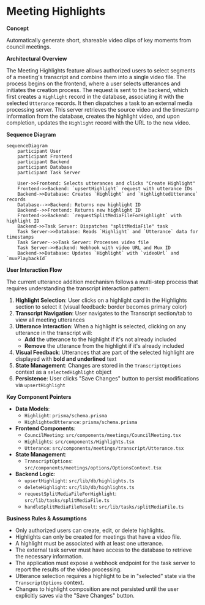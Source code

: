 # Meeting Highlights

**Concept**

Automatically generate short, shareable video clips of key moments from council meetings.

**Architectural Overview**

The Meeting Highlights feature allows authorized users to select segments of a meeting's transcript and combine them into a single video file. The process begins on the frontend, where a user selects utterances and initiates the creation process. The request is sent to the backend, which first creates a `Highlight` record in the database, associating it with the selected `Utterance` records. It then dispatches a task to an external media processing server. This server retrieves the source video and the timestamp information from the database, creates the highlight video, and upon completion, updates the `Highlight` record with the URL to the new video.

**Sequence Diagram**

```mermaid
sequenceDiagram
    participant User
    participant Frontend
    participant Backend
    participant Database
    participant Task Server

    User->>Frontend: Selects utterances and clicks "Create Highlight"
    Frontend->>Backend: `upsertHighlight` request with utterance IDs
    Backend->>Database: Creates `Highlight` and `HighlightedUtterance` records
    Database-->>Backend: Returns new highlight ID
    Backend-->>Frontend: Returns new highlight ID
    Frontend->>Backend: `requestSplitMediaFileForHighlight` with highlight ID
    Backend->>Task Server: Dispatches "splitMediaFile" task
    Task Server->>Database: Reads `Highlight` and `Utterance` data for timestamps
    Task Server-->>Task Server: Processes video file
    Task Server->>Backend: Webhook with video URL and Mux ID
    Backend->>Database: Updates `Highlight` with `videoUrl` and `muxPlaybackId`
```

**User Interaction Flow**

The current utterance addition mechanism follows a multi-step process that requires understanding the transcript interaction pattern:

1. **Highlight Selection**: User clicks on a highlight card in the Highlights section to select it (visual feedback: border becomes primary color)
2. **Transcript Navigation**: User navigates to the Transcript section/tab to view all meeting utterances
3. **Utterance Interaction**: When a highlight is selected, clicking on any utterance in the transcript will:
   - **Add** the utterance to the highlight if it's not already included
   - **Remove** the utterance from the highlight if it's already included
4. **Visual Feedback**: Utterances that are part of the selected highlight are displayed with **bold and underlined** text
5. **State Management**: Changes are stored in the `TranscriptOptions` context as a `selectedHighlight` object
6. **Persistence**: User clicks "Save Changes" button to persist modifications via `upsertHighlight`

**Key Component Pointers**

*   **Data Models**:
    *   `Highlight`: `prisma/schema.prisma`
    *   `HighlightedUtterance`: `prisma/schema.prisma`
*   **Frontend Components**:
    *   `CouncilMeeting`: `src/components/meetings/CouncilMeeting.tsx`
    *   `Highlights`: `src/components/Highlights.tsx`
    *   `Utterance`: `src/components/meetings/transcript/Utterance.tsx`
*   **State Management**:
    *   `TranscriptOptions`: `src/components/meetings/options/OptionsContext.tsx`
*   **Backend Logic**:
    *   `upsertHighlight`: `src/lib/db/highlights.ts`
    *   `deleteHighlight`: `src/lib/db/highlights.ts`
    *   `requestSplitMediaFileForHighlight`: `src/lib/tasks/splitMediaFile.ts`
    *   `handleSplitMediaFileResult`: `src/lib/tasks/splitMediaFile.ts`

**Business Rules & Assumptions**

*   Only authorized users can create, edit, or delete highlights.
*   Highlights can only be created for meetings that have a video file.
*   A highlight must be associated with at least one utterance.
*   The external task server must have access to the database to retrieve the necessary information.
*   The application must expose a webhook endpoint for the task server to report the results of the video processing.
*   Utterance selection requires a highlight to be in "selected" state via the `TranscriptOptions` context.
*   Changes to highlight composition are not persisted until the user explicitly saves via the "Save Changes" button. 